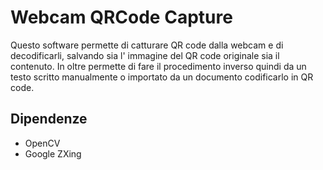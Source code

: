 # Webcam QRCode Capture

Questo software permette di catturare QR code dalla webcam e di decodificarli, salvando sia l' immagine del QR code originale sia il contenuto.
In oltre permette di fare il procedimento inverso quindi da un testo scritto manualmente o importato da un documento codificarlo in QR code.

## Dipendenze
* OpenCV
* Google ZXing
